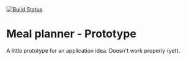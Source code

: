 [![Build Status](https://travis-ci.org/fzuellich/meal-planner.svg?branch=master)](https://travis-ci.org/fzuellich/meal-planner)

# Meal planner - Prototype

A little prototype for an application idea. Doesn't work properly (yet).
